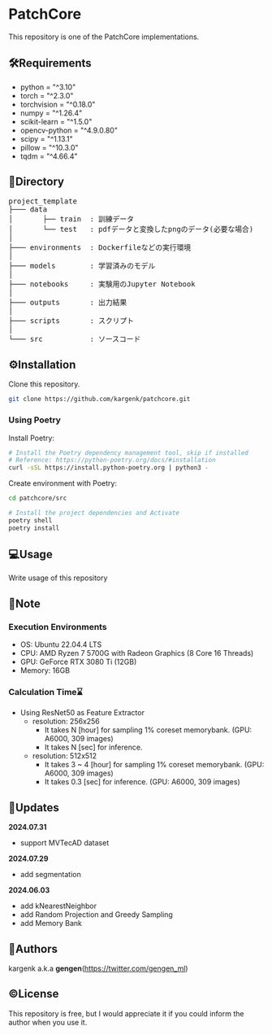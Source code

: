# PatchCore

This repository is one of the PatchCore implementations.

## 🛠Requirements

- python = "^3.10"
- torch = "^2.3.0"
- torchvision = "^0.18.0"
- numpy = "^1.26.4"
- scikit-learn = "^1.5.0"
- opencv-python = "^4.9.0.80"
- scipy = "^1.13.1"
- pillow = "^10.3.0"
- tqdm = "^4.66.4"

## 🌲Directory

<pre>
project_template
├─── data
│       ├── train  : 訓練データ
│       └── test   : pdfデータと変換したpngのデータ(必要な場合)
│
├─── environments  : Dockerfileなどの実行環境
│
├─── models        : 学習済みのモデル
│
├─── notebooks     : 実験用のJupyter Notebook
│
├─── outputs       : 出力結果
│
├─── scripts       : スクリプト
│
└─── src           : ソースコード
</pre>

## ⚙️Installation

Clone this repository.

```bash
git clone https://github.com/kargenk/patchcore.git
```

### Using Poetry

Install Poetry:

```bash
# Install the Poetry dependency management tool, skip if installed
# Reference: https://python-poetry.org/docs/#installation
curl -sSL https://install.python-poetry.org | python3 -
```

Create environment with Poetry:

```bash
cd patchcore/src

# Install the project dependencies and Activate
poetry shell
poetry install
```

## 💻Usage

Write usage of this repository

<!-- > [!WARNING]
> This is warnings -->

<!-- > [!IMPORTANT]
> This is importants -->

## 📝Note

<!-- > [!NOTE]
> This is notes -->

### Execution Environments

- OS: Ubuntu 22.04.4 LTS
- CPU: AMD Ryzen 7 5700G with Radeon Graphics (8 Core 16 Threads)
- GPU: GeForce RTX 3080 Ti (12GB)
- Memory: 16GB

<!-- OS: lsb_release -a -->
<!-- CPU: lscpu -->
<!-- GPU: lspci | grep -i nvidia -->
<!-- Memory: sudo dmidecode -t memory -->

### Calculation Time⌛

<!-- - processing X takes N \[sec\] to process each image(H x W px). -->
<!-- ![calculation Time](api/img/calculation_time.png) -->
- Using ResNet50 as Feature Extractor
  - resolution: 256x256
    - It takes N \[hour\] for sampling 1% coreset memorybank. (GPU: A6000, 309 images)
    - It takes N \[sec\] for inference.
  - resolution: 512x512
    - It takes 3 ~ 4 \[hour\] for sampling 1% coreset memorybank. (GPU: A6000, 309 images)
    - It takes 0.3 \[sec\] for inference. (GPU: A6000, 309 images)

## 🚀Updates
**2024.07.31**

- support MVTecAD dataset

**2024.07.29**

- add segmentation

**2024.06.03**

- add kNearestNeighbor
- add Random Projection and Greedy Sampling
- add Memory Bank

## 📧Authors

kargenk a.k.a **gengen**(https://twitter.com/gengen_ml)

## ©License

This repository is free, but I would appreciate it if you could inform the author when you use it.

<!-- ProjectTemplate is under [MIT licence](https://en.wikipedia.org/wiki/MIT_License) -->
